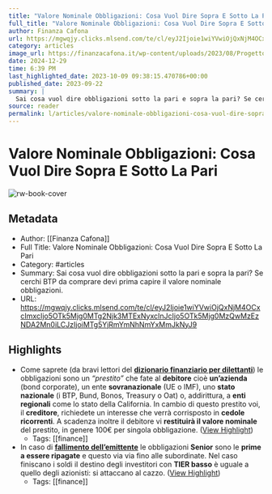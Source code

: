 ```yaml
---
title: "Valore Nominale Obbligazioni: Cosa Vuol Dire Sopra E Sotto La Pari"
full_title: "Valore Nominale Obbligazioni: Cosa Vuol Dire Sopra E Sotto La Pari"
author: Finanza Cafona
url: https://mgwqjy.clicks.mlsend.com/te/cl/eyJ2Ijoie1wiYVwiOjQxNjM4OCxcImxcIjo5OTk5Mjg0MTg2Njk3MTExNyxcInJcIjo5OTk5Mjg0MzQwMzEzNDA2Mn0iLCJzIjoiMTg5YjRmYmNhNmYxMmJkNyJ9
category: articles
image_url: https://finanzacafona.it/wp-content/uploads/2023/08/Progetto-senza-titolo-2023-08-01T163049.670.jpg
date: 2024-12-29
time: 6:39 PM
last_highlighted_date: 2023-10-09 09:38:15.470786+00:00
published_date: 2023-09-22
summary: |
  Sai cosa vuol dire obbligazioni sotto la pari e sopra la pari? Se cerchi BTP da comprare devi prima capire il valore nominale obbligazioni.
source: reader
permalink: l/articles/valore-nominale-obbligazioni-cosa-vuol-dire-sopra-e-sotto-la-pari
---
```

# Valore Nominale Obbligazioni: Cosa Vuol Dire Sopra E Sotto La Pari

![rw-book-cover](https://finanzacafona.it/wp-content/uploads/2023/08/Progetto-senza-titolo-2023-08-01T163049.670.jpg)

## Metadata
- Author: [[Finanza Cafona]]
- Full Title: Valore Nominale Obbligazioni: Cosa Vuol Dire Sopra E Sotto La Pari
- Category: #articles
- Summary: Sai cosa vuol dire obbligazioni sotto la pari e sopra la pari? Se cerchi BTP da comprare devi prima capire il valore nominale obbligazioni.
- URL: https://mgwqjy.clicks.mlsend.com/te/cl/eyJ2Ijoie1wiYVwiOjQxNjM4OCxcImxcIjo5OTk5Mjg0MTg2Njk3MTExNyxcInJcIjo5OTk5Mjg0MzQwMzEzNDA2Mn0iLCJzIjoiMTg5YjRmYmNhNmYxMmJkNyJ9

## Highlights
- Come saprete (da bravi lettori del **[dizionario finanziario per dilettanti](https://finanzacafona.it/2022/04/dizionario-finanziario-per-investitori-dilettanti.html#obbligazione_o_bond)**) le obbligazioni sono un *“prestito”* che fate al **debitore** cioè **un’azienda** (bond corporate), un ente **sovranazionale** (UE o IMF), uno **stato nazionale** (i BTP, Bund, Bonos, Treasury o Oat) o, addirittura, a **enti regionali** come lo stato della California.
  In cambio di questo prestito voi, il **creditore**, richiedete un interesse che verrà corrisposto in **cedole ricorrenti**. A scadenza inoltre il debitore vi **restituirà il valore nominale** del prestito, in genere 100€ per singola obbligazione. ([View Highlight](https://read.readwise.io/read/01hc9wshnyt746j9mv4pp0myg5))
    - Tags: [[finance]] 
- In caso di **[fallimento dell’emittente](https://finanzacafona.it/2020/12/fallimento-banca-cosa-succede.html)** le obbligazioni **Senior** sono le **prime a essere ripagate** e questo via via fino alle subordinate. Nel caso finiscano i soldi il destino degli investitori con **TIER basso** è uguale a quello degli azionisti: si attaccano al cazzo. ([View Highlight](https://read.readwise.io/read/01hc9wtb0a72vm0zye4rf1q0sx))
    - Tags: [[finance]] 


